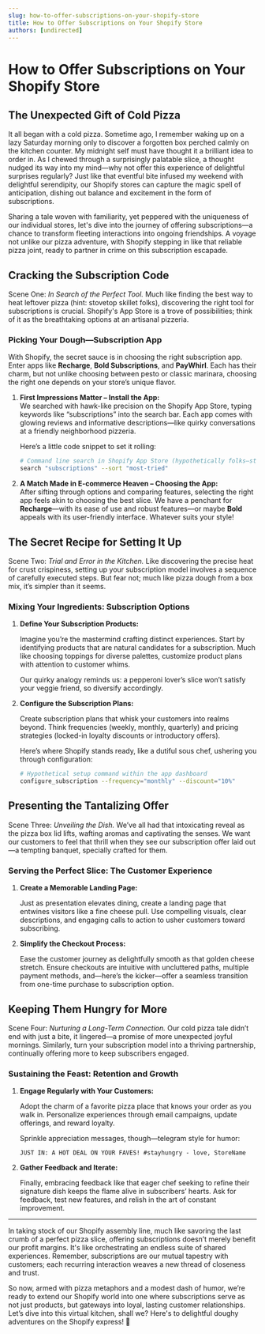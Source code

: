 ```yaml
---
slug: how-to-offer-subscriptions-on-your-shopify-store
title: How to Offer Subscriptions on Your Shopify Store
authors: [undirected]
---
```



# How to Offer Subscriptions on Your Shopify Store

## The Unexpected Gift of Cold Pizza

It all began with a cold pizza. Sometime ago, I remember waking up on a lazy Saturday morning only to discover a forgotten box perched calmly on the kitchen counter. My midnight self must have thought it a brilliant idea to order in. As I chewed through a surprisingly palatable slice, a thought nudged its way into my mind—why not offer this experience of delightful surprises regularly? Just like that eventful bite infused my weekend with delightful serendipity, our Shopify stores can capture the magic spell of anticipation, dishing out balance and excitement in the form of subscriptions.

Sharing a tale woven with familiarity, yet peppered with the uniqueness of our individual stores, let's dive into the journey of offering subscriptions—a chance to transform fleeting interactions into ongoing friendships. A voyage not unlike our pizza adventure, with Shopify stepping in like that reliable pizza joint, ready to partner in crime on this subscription escapade.

## Cracking the Subscription Code

Scene One: *In Search of the Perfect Tool.* Much like finding the best way to heat leftover pizza (hint: stovetop skillet folks), discovering the right tool for subscriptions is crucial. Shopify's App Store is a trove of possibilities; think of it as the breathtaking options at an artisanal pizzeria.

### Picking Your Dough—Subscription App

With Shopify, the secret sauce is in choosing the right subscription app. Enter apps like **Recharge**, **Bold Subscriptions**, and **PayWhirl**. Each has their charm, but not unlike choosing between pesto or classic marinara, choosing the right one depends on your store’s unique flavor. 

1. **First Impressions Matter – Install the App:**  
   We searched with hawk-like precision on the Shopify App Store, typing keywords like “subscriptions” into the search bar. Each app comes with glowing reviews and informative descriptions—like quirky conversations at a friendly neighborhood pizzeria.
   
   Here’s a little code snippet to set it rolling:
   ```bash
   # Command line search in Shopify App Store (hypothetically folks—stay with us!)
   search "subscriptions" --sort "most-tried"
   ```

2. **A Match Made in E-commerce Heaven – Choosing the App:**  
   After sifting through options and comparing features, selecting the right app feels akin to choosing the best slice. We have a penchant for **Recharge**—with its ease of use and robust features—or maybe **Bold** appeals with its user-friendly interface. Whatever suits your style!

## The Secret Recipe for Setting It Up

Scene Two: *Trial and Error in the Kitchen.* Like discovering the precise heat for crust crispiness, setting up your subscription model involves a sequence of carefully executed steps. But fear not; much like pizza dough from a box mix, it’s simpler than it seems.

### Mixing Your Ingredients: Subscription Options

1. **Define Your Subscription Products:**

   Imagine you’re the mastermind crafting distinct experiences. Start by identifying products that are natural candidates for a subscription. Much like choosing toppings for diverse palettes, customize product plans with attention to customer whims.
   
   Our quirky analogy reminds us: a pepperoni lover’s slice won’t satisfy your veggie friend, so diversify accordingly.

2. **Configure the Subscription Plans:**

   Create subscription plans that whisk your customers into realms beyond. Think frequencies (weekly, monthly, quarterly) and pricing strategies (locked-in loyalty discounts or introductory offers).

   Here’s where Shopify stands ready, like a dutiful sous chef, ushering you through configuration:
   ```bash
   # Hypothetical setup command within the app dashboard
   configure_subscription --frequency="monthly" --discount="10%"
   ```

## Presenting the Tantalizing Offer

Scene Three: *Unveiling the Dish.* We’ve all had that intoxicating reveal as the pizza box lid lifts, wafting aromas and captivating the senses. We want our customers to feel that thrill when they see our subscription offer laid out—a tempting banquet, specially crafted for them.

### Serving the Perfect Slice: The Customer Experience

1. **Create a Memorable Landing Page:**

   Just as presentation elevates dining, create a landing page that entwines visitors like a fine cheese pull. Use compelling visuals, clear descriptions, and engaging calls to action to usher customers toward subscribing.

2. **Simplify the Checkout Process:**

   Ease the customer journey as delightfully smooth as that golden cheese stretch. Ensure checkouts are intuitive with uncluttered paths, multiple payment methods, and—here’s the kicker—offer a seamless transition from one-time purchase to subscription option.

## Keeping Them Hungry for More

Scene Four: *Nurturing a Long-Term Connection.* Our cold pizza tale didn’t end with just a bite, it lingered—a promise of more unexpected joyful mornings. Similarly, turn your subscription model into a thriving partnership, continually offering more to keep subscribers engaged.

### Sustaining the Feast: Retention and Growth

1. **Engage Regularly with Your Customers:**

   Adopt the charm of a favorite pizza place that knows your order as you walk in. Personalize experiences through email campaigns, update offerings, and reward loyalty.

   Sprinkle appreciation messages, though—telegram style for humor: 
   ```plaintext
   JUST IN: A HOT DEAL ON YOUR FAVES! #stayhungry - love, StoreName
   ```

2. **Gather Feedback and Iterate:**

   Finally, embracing feedback like that eager chef seeking to refine their signature dish keeps the flame alive in subscribers’ hearts. Ask for feedback, test new features, and relish in the art of constant improvement.

---

In taking stock of our Shopify assembly line, much like savoring the last crumb of a perfect pizza slice, offering subscriptions doesn’t merely benefit our profit margins. It's like orchestrating an endless suite of shared experiences. Remember, subscriptions are our mutual tapestry with customers; each recurring interaction weaves a new thread of closeness and trust.

So now, armed with pizza metaphors and a modest dash of humor, we’re ready to extend our Shopify world into one where subscriptions serve as not just products, but gateways into loyal, lasting customer relationships. Let’s dive into this virtual kitchen, shall we? Here's to delightful doughy adventures on the Shopify express! 🍕